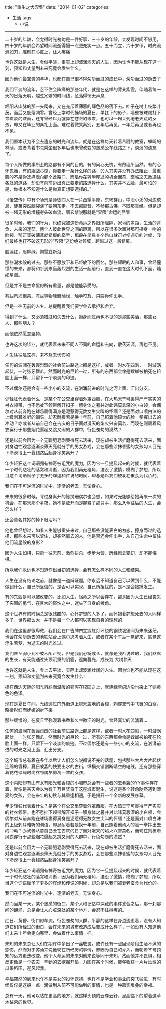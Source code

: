 title:  "重生之大涅槃"
date: "2014-01-02"
categories: 
  - 生活
tags:
    - 小说
---

二十岁的年龄，会觉得时光匆匆是一件好事，三十岁的年龄，会发现时间不够用，四十岁的年龄会希望时间流逝得慢一点更充实一点。五十而立，六十岁甲，时光流淌如刀，雕刻在心脏上，让人疼痛

也许这就是人生，看似平淡，事实上却波澜滔天的人生，因为谁也不能从现在这一刻，预知和丈量到未来究竟会发生什么。

因为他们最宝贵的年华，也都在自己恨不得匆匆而过的成长中，匆匆而过的逝去了


我们平淡的流年，忍不住会阵痛的那些年代，就是在这样的背景紫霞，伴随着每一天的日落天明，越过冗繁的时间线，坠落得悄无声息

旭阳从山脉的那一头爬来，又在充斥着薄暮的辉色品的落下去。叶子在树上枝繁叶茂，而后又旋落凋零。曾经上学时代操场的夏日，单扛下的影子，墙壁被球踢打下来斑驳的漆面，还有曾经以为就算在苍茫的未来，也可以一起呆到地老天荒的女孩，却又在毕业的典礼上面。难过着微笑离别，五年后再见，十年后再见或者再也不见。

我们原本认为不会去遗忘的时光和流年，就是在这样每天转着吊扇的教室，蝉鸣的林荫，或者背着书包乘坐很多年后也未曾改变的熟悉公车线路之下，淡淡的遗忘了。

每个人所做的事所走的路都有不同的目的，有的问心无愧，有的理所当然。有的心怀鬼胎，有的胆战心惊，你要走一条什么样的路，旁人其实并没有办法阻止，最重要的不是你选择走向那个岔路口，而是你在转瞬即逝的机会面前，面临这无数通往各处的道路，却没有向前迈出真正要走的路选择什么，其实并不丢脸，最可怕的是，你根本不知道什么是你真正想要选择的。”


《悟空传》中有个场景是师徒四人在一片西望平原，东竭群山，中段小溪的河边歇息，徒弟突然脑袋烧了要朝东走，不去那雷音，不参那古佛，不取那真经。但是却被一堵无形的墙撞得头破血流，唐玄禁说那就是“界限”命运的界限

很多时候，我们的行为，也终究被这份命运之界限所阻隔，家境的差距，生活的背负，未来的迷茫，两个人彼此世界之间的距离，所以在很多次面对那可探身一吻的脸颊，那可穿破薄暮就紧握的牵手，那段在早晨某个路口就可对视遇见的时候，我们最终也打不破这无形的“界限”这份绝对领域，跨越过这一段距离。

脸莲红，眉柳绿，胸雪宜新浴

那些潮水般的过去。那些不愿放下和已经放下的回忆，那些耀眼的人和事，曾经憧憬的未来，都将和新到来轰轰烈烈的生活一起前行，直到一直在这大时代下面，灿如星海。

但是并不是生命里的所有重量，都是他能承受的。

有些风光很美。有些事物瑰丽灿烂，触手可及，只要你伸出手。

但是一往无前的人生。总提醒着我们要学会去承担和舍弃。

得到了什么，又必须错过和失去什么，擦身而过再也不见的是那些美酒，那些女人，那些朋友？

而他依然愿意坚持。

也许这次的毕业，就代表着未来不同人不同的命运和去向，散落天涯，再也不见。

人生往往是这样，来不及去忧伤的

任何的波澜在轰轰烈烈的社会前进路途上都是这样，或者一时水花四溅，一时漩涡起伏，一时张牙舞爪，然而时光的巨轮一过，所有的东西都会像是螳螂被拍死在轮胎上面一样，只留下一个淡淡的印迹。

不过偶尔还是会有一些小小的支流，在汹涌前进的时光之河上面，汇出分支。

少轻狂代表着什么，是某个在公交里穿着外罩西服，在大热天宁可裹得严严实实的衬衣领带，也不愿扯下领带解开扣子一解身体之暑并对此讳莫忌深的小白领，会偶尔对从前奔跑在球场裹得满身是泥惹得无数女生尖叫的怀缅？还是面对口喷白沫的上级刺耳难听的训语，却忍耐着若是换十年前，自己照着他硕大的脸一拳挥出去的冲动？亦或者从前自己会在吉庆的日子面对漫天的焰火兴奋莫名，而现在则裹着风衣穿行于那些烟花爆起又跳又闹的人群中，行色匆匆的漠然？

还是以前会因为一个无聊肥皂剧哭得死去活来，现在却被生活折磨得死去活来，面对身边性观念逐渐淡薄天亮就分手的男女游戏，会在那些涂抹唇蜜的女孩勾人目光下冷漠甩上一叠钱然后起身冷笑离开？

年少轻狂这个词语拥有神奇被诅咒的魔力，因为它一旦提及起来的时候，就代表着一个时代悲壮的落寞和消逝，因为我们再无棱角，湮没了激情，模糊了梦想，所以当这个词语赋予了更多的辉煌和传说的时候，却总是以我们被衰老蚕食为代价的。

我们在不可逆流的时光中，逐渐的老去，无论身心。

未来的很多时候，背过身离开的陈灵珊偶尔也会想，如果时光能够给她再来一次的机会，在那天那个星夜，她不是放开而是握紧了那只手，那么从今往后的人生，会怎么样？

还会莫名其妙的掉下眼泪吗？

他也曾经想过，如果人生能够重头来过，自己那些没能表白的初恋，擦身而过的选择，那些本来可以留住，却突然离去的人，他是否还会伸出手，从自己生命中留住他们流星般的身影？

因为人生如棋，只能一往无前，激烈拼杀，步步为营，历经风云变幻，却不能悔棋。

所以我们永远也不知道作出当初的选择，会有怎么样不同的人生和结果。

 人生在没有结论之前，就像是一道辩证题，你永远不知道自己可以做到什么，不能做到什么，自己所坚信的，是否可以实现，自己所担忧的，是不是会接踵发生。

 有的东西是可以被改变的，比如人生，宿命之所以会存在，那是因为人生已经丧失了突围的勇气，在巨大的惯性之中，迷失了自身的棱角。

这个世界有的时候总是很残酷的，心怀梦想的人多了，而怀抱着梦想死去的人同样多了，世界那么大，并不是每一个人都可以实现自身的理想的


我们在这里都很卑微，我们会在广告牌四立霓虹灯环绕的钢铁城堡间为未来迷茫，也会在匆匆逝去的地铁站台上偶尔思考着人生，或者在某个午后一觉醒来，感觉这浮生若梦，为逝去的时光难过。

我们甚至弱小到不被人所正视，但是我们必将成长，就像是我所说过的，我们默默的生长，有天能通过头顶沉重的阴霾，迎向暮光，成长为
大树参天


也许这就是人生，看上去平淡，实际上却波澜壮阔的人生。因为谁也不能从现在这一刻，预知和丈量到未来究竟会发生什么！


挂在西边天际的阳光斜斜而温暖的铺泻在校园之上，就连绿草的边沿也染上了鹅黄色的色泽。

现在是夏日午间，光线透过门外街道上铺天盖地的香樟，刺穿空气中飞舞的白絮，略微彤红而妩媚的射下来。

那些缓慢的，在夏日里弥漫着书香和久坐微汗的时光，曾经真实的流淌着...

任何的波澜在轰轰烈烈的社会前进路途上都是这样，或者一时水花四溅，一时漩涡起伏，一时张牙舞爪，然而时光的巨轮一过，所有的东西都会像是螳螂被拍死在轮胎上面一样，只留下一个淡淡的痕迹。不过偶尔还是有一些小小的支流，在汹涌前进的时光之河上面，汇出分支。


这个城市总有着在多年以后让人们怎么说都说不完的话题，包括那些大片大片起伏连绵的香樟，夏日被蒸的快要出水的古街，纵横交错割断晴空的电线，还有那些穿着花花绿绿时尚衣物偶尔惊鸿一瞥的女孩。

这个内陆却有山有水有阳光和香樟的小城市总会有一些者的去希冀的YY事件存在着，就像是某天会以为有千万巨奖将于这座城市诞生，说这是某个转角陡然遇到漂亮的女孩，会在来年的初秋与其重逢相遇，于是揭开一个全新的发展序幕。

年少轻狂代表着什么？是某个在公交里穿着外罩西服，在大热天宁可裹得严严实实的衬衣领带，也不愿扯下领带解开扣子一解身体之暑并对此讳莫忌深的小白领，会偶尔对从前奔跑在球场裹得满身是泥惹得无数女生尖叫的怀缅？还是面对口喷白沫的上级刺耳难听的训语，却忍耐着若是换十年前，自己照着他硕大的脸一拳挥出去的冲动？亦或者从前自己会在吉庆的日子面对漫天的焰火兴奋莫名，而现在则裹着风衣穿行于那些烟花爆起又跳又闹的人群中，行色匆匆的漠然？

还是以前会因为一个无聊肥皂剧哭得死去活来，现在却被生活折磨得死去活来，面对身边性观念逐渐淡薄天亮就分手的男女游戏，会在那些涂抹唇蜜的女孩勾人目光下冷漠甩上一叠钱然后起身冷笑离开？

年少轻狂这个词语拥有神奇被诅咒的魔力，因为它一旦提及起来的时候，就代表着一个时代悲壮的落寞和消逝，因为我们再无棱角，湮没了激情，模糊了梦想，所以当这个词语赋予了更多的辉煌和传说的时候，却总是以我们被衰老蚕食为代价的。

我们在不可逆流的时光中，逐渐的老去，无论身心。


然而当某一天，某个熟悉的街口，某个人和记忆中深藏的事件重合之后，那一刹那间的翻涌，总是会让人心脏深处的某个地方，会忍不住揪疼的。

红日、黄昏、街口的车流，行色匆匆的人群，平静的这样在身边流逝着，没有人知道它们所经过的街口，会在未来的城市改造成后变成什么样子，一如没有人知道他们未来十年会走向哪里，会做着什么事情一样。


未知的未来总让人们在期许中多出了一丝敬畏，或许还有一点因现阶段生活不满的感伤，然而对于苏灿来说他现在所经历的事情，都因为自己的介入，而朝着不可预知的远方更迭改变。他个人命运的未来对他来说等同于未知，然而他并不畏惧，相反更像是一个农夫，辛勤的去挖掘开垦，力图在某个时候，能够收获一片片灿烂的瓜果稻田，迎风起舞。


幸福突然的到来也许不是美女的投怀送抱，也许不是学业和事业的突飞猛进，有时候仅仅是这般一点一滴做到从前不可能做到的事情，也是一种踏实堆叠的幸福。


总有一天，他可以站在更高的地方，就这样头顶的云卷云舒，居高临下的望着这草木枯荣的世界。